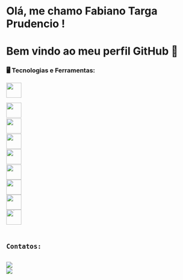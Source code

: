 # Olá, me chamo Fabiano Targa Prudencio ! 
# Bem vindo ao meu perfil GitHub 👋

### 🖥️ Tecnologias e Ferramentas:
<code><img src="https://cdn.jsdelivr.net/gh/devicons/devicon/icons/csharp/csharp-original.svg" width="40" height="40"/><code>        
<code><img src="https://cdn.jsdelivr.net/gh/devicons/devicon/icons/css3/css3-original.svg" width="40" height="40" /><code>
<code><img src="https://cdn.jsdelivr.net/gh/devicons/devicon/icons/dotnetcore/dotnetcore-original.svg" width="40" height="40" /><code>
<code><img src="https://cdn.jsdelivr.net/gh/devicons/devicon/icons/html5/html5-original-wordmark.svg" width="40" height="40" /><code>
<code><img src="https://cdn.jsdelivr.net/gh/devicons/devicon/icons/mysql/mysql-original-wordmark.svg" width="40" height="40" /><code>
<code><img src="https://cdn.jsdelivr.net/gh/devicons/devicon/icons/sqlite/sqlite-original-wordmark.svg" width="40" height="40" /><code>
<code><img src="https://cdn.jsdelivr.net/gh/devicons/devicon/icons/git/git-original.svg" width="40" height="40" /><code>
<code><img src="https://cdn.jsdelivr.net/gh/devicons/devicon/icons/github/github-original.svg" width="40" height="40" /><code>
<code><img width="40px" src="https://cdn.jsdelivr.net/gh/devicons/devicon/icons/android/android-original.svg" title = "ANDROID"/><code>

# Contatos:
<div>
<a href="https://instagram.com/prudenciofabiano" target="_blank"><img loading="lazy" src="https://img.shields.io/badge/-Instagram-%23E4405F?style=for-the-badge&logo=instagram&logoColor=white" target="_blank"></a>
<a href="https://www.linkedin.com/in/Fabiano Targa Prudencio" target="_blank"><img loading="lazy" src="https://img.shields.io/badge/-LinkedIn-%230077B5?style=for-the-badge&logo=linkedin&logoColor=white" target="_blank"></a>   
</div>
